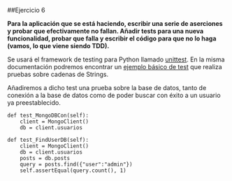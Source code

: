 ##Ejercicio 6

**Para la aplicación que se está haciendo, escribir una serie de aserciones y probar que efectivamente no fallan. Añadir tests para una nueva funcionalidad, probar que falla y escribir el código para que no lo haga (vamos, lo que viene siendo TDD).**

Se usará el framework de testing para Python llamado [unittest](https://docs.python.org/2/library/unittest.html#module-unittest). En la misma documentación podremos encontrar un [ejemplo básico de test](https://docs.python.org/2/library/unittest.html#basic-example) que realiza pruebas sobre cadenas de Strings.

Añadiremos a dicho test una prueba sobre la base de datos, tanto de conexión a la base de datos como de poder buscar con éxito a un usuario ya preestablecido.

```
def test_MongoDBCon(self):
	client = MongoClient()
	db = client.usuarios

def test_FindUserDB(self):
	client = MongoClient()
	db = client.usuarios
	posts = db.posts
	query = posts.find({"user":"admin"})
	self.assertEqual(query.count(), 1)
```
